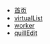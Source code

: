- [首页](/)
- [virtualList](/note/JavaScript/virtualList)
- [worker](/note/JavaScript/worker)
- [quillEdit](/note/JavaScript/quillEdit)
